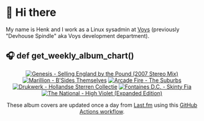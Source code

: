 # 👋 Hi there

My name is Henk and I work as a Linux sysadmin at <a href="https://www.voys.co/about/">Voys</a> (previously "Devhouse Spindle" aka Voys development department).

## 🎧 def get_weekly_album_chart()
<!-- lastfm -->
<p align="center"><a href="https://www.last.fm/music/Genesis/Selling+England+by+the+Pound+(2007+Stereo+Mix)"><img src="https://lastfm.freetls.fastly.net/i/u/64s/53310f6c479d4bc83f5607b6f9e07dbf.jpg" title="Genesis - Selling England by the Pound (2007 Stereo Mix)"></a> <a href="https://www.last.fm/music/Marillion/B%27Sides+Themselves"><img src="https://lastfm.freetls.fastly.net/i/u/64s/6de6f39db38d45a6c5137732a4808ddb.png" title="Marillion - B'Sides Themselves"></a> <a href="https://www.last.fm/music/Arcade+Fire/The+Suburbs"><img src="https://lastfm.freetls.fastly.net/i/u/64s/17afeed886cd4df7b0137ef51ced4679.png" title="Arcade Fire - The Suburbs"></a> <a href="https://www.last.fm/music/Drukwerk/Hollandse+Sterren+Collectie"><img src="https://lastfm.freetls.fastly.net/i/u/64s/e3a7d8476d97830ad0ed24c3cd0acb63.jpg" title="Drukwerk - Hollandse Sterren Collectie"></a> <a href="https://www.last.fm/music/Fontaines+D.C./Skinty+Fia"><img src="https://lastfm.freetls.fastly.net/i/u/64s/c1088d391eb750551dc6bd1e8238ffcd.jpg" title="Fontaines D.C. - Skinty Fia"></a> <a href="https://www.last.fm/music/The+National/High+Violet+(Expanded+Edition)"><img src="https://lastfm.freetls.fastly.net/i/u/64s/b4d1585e8d0646229d73a8cbe6b515e0.jpg" title="The National - High Violet (Expanded Edition)"></a> </p>

<p align="center">These album covers are updated once a day from <a href="https://www.last.fm/user/hbokh">Last.fm</a> using this <a href="https://github.com/marketplace/actions/lastfm-to-markdown">GitHub Actions workflow</a>.</p>
